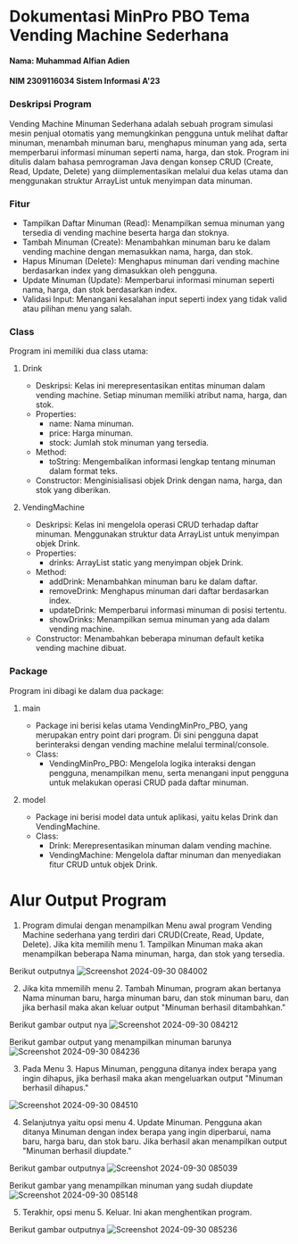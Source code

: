 # Dokumentasi MinPro PBO Tema Vending Machine Sederhana

#### Nama: Muhammad Alfian Adien  
#### NIM 2309116034 Sistem Informasi A'23

### Deskripsi Program 
Vending Machine Minuman Sederhana adalah sebuah program simulasi mesin penjual otomatis yang memungkinkan pengguna untuk melihat daftar minuman, menambah minuman baru, menghapus minuman yang ada, serta memperbarui informasi minuman seperti nama, harga, dan stok. Program ini ditulis dalam bahasa pemrograman Java dengan konsep CRUD (Create, Read, Update, Delete) yang diimplementasikan melalui dua kelas utama dan menggunakan struktur ArrayList untuk menyimpan data minuman.

### Fitur
- Tampilkan Daftar Minuman (Read): Menampilkan semua minuman yang tersedia di vending machine beserta harga dan stoknya.
- Tambah Minuman (Create): Menambahkan minuman baru ke dalam vending machine dengan memasukkan nama, harga, dan stok.
- Hapus Minuman (Delete): Menghapus minuman dari vending machine berdasarkan index yang dimasukkan oleh pengguna.
- Update Minuman (Update): Memperbarui informasi minuman seperti nama, harga, dan stok berdasarkan index.
- Validasi Input: Menangani kesalahan input seperti index yang tidak valid atau pilihan menu yang salah.

### Class
Program ini memiliki dua class utama:

1. Drink
   - Deskripsi: Kelas ini merepresentasikan entitas minuman dalam vending machine. Setiap minuman memiliki atribut nama, harga, dan stok.
   - Properties:
     - name: Nama minuman.
     - price: Harga minuman.
     - stock: Jumlah stok minuman yang tersedia.
   - Method:
     - toString: Mengembalikan informasi lengkap tentang minuman dalam format teks.
   - Constructor: Menginisialisasi objek Drink dengan nama, harga, dan stok yang diberikan.

2. VendingMachine
   - Deskripsi: Kelas ini mengelola operasi CRUD terhadap daftar minuman. Menggunakan struktur data ArrayList untuk menyimpan objek Drink.
   - Properties:
     - drinks: ArrayList static yang menyimpan objek Drink.
   - Method:
     - addDrink: Menambahkan minuman baru ke dalam daftar.
     - removeDrink: Menghapus minuman dari daftar berdasarkan index.
     - updateDrink: Memperbarui informasi minuman di posisi tertentu.
     - showDrinks: Menampilkan semua minuman yang ada dalam vending machine.
   - Constructor: Menambahkan beberapa minuman default ketika vending machine dibuat.

### Package
Program ini dibagi ke dalam dua package:

1. main
   - Package ini berisi kelas utama VendingMinPro_PBO, yang merupakan entry point dari program. Di sini pengguna dapat berinteraksi dengan vending machine melalui terminal/console.
   - Class: 
     - VendingMinPro_PBO: Mengelola logika interaksi dengan pengguna, menampilkan menu, serta menangani input pengguna untuk melakukan operasi CRUD pada daftar minuman.

2. model
   - Package ini berisi model data untuk aplikasi, yaitu kelas Drink dan VendingMachine.
   - Class:
     - Drink: Merepresentasikan minuman dalam vending machine.
     - VendingMachine: Mengelola daftar minuman dan menyediakan fitur CRUD untuk objek Drink.
       
# Alur Output Program

1. Program dimulai dengan menampilkan Menu awal program Vending Machine sederhana yang terdiri dari CRUD(Create, Read, Update, Delete). Jika kita memilih menu 1. Tampilkan Minuman maka akan menampilkan beberapa Nama minuman, harga, dan stok yang tersedia.

Berikut outputnya
![Screenshot 2024-09-30 084002](https://github.com/user-attachments/assets/3cd9e953-1292-43a6-b982-1b075785863b)

2. Jika kita mmemilih menu 2. Tambah Minuman, program akan bertanya Nama minuman baru, harga minuman baru, dan stok minuman baru, dan jika berhasil maka akan keluar output "Minuman berhasil ditambahkan."
   
Berikut gambar output nya
![Screenshot 2024-09-30 084212](https://github.com/user-attachments/assets/183f4a41-95e1-4490-aacb-2b0669020a46)

Berikut gambar output yang menampilkan minuman barunya
![Screenshot 2024-09-30 084236](https://github.com/user-attachments/assets/499ca98b-e30a-4f1b-bb42-41bad4777e91)

3.  Pada Menu 3. Hapus Minuman, pengguna ditanya index berapa yang ingin dihapus, jika berhasil maka akan mengeluarkan output "Minuman berhasil dihapus."

![Screenshot 2024-09-30 084510](https://github.com/user-attachments/assets/e04e466a-7511-435d-913d-7bac4cb82e35)

4. Selanjutnya yaitu opsi menu 4. Update Minuman. Pengguna akan ditanya Minuman dengan index berapa yang ingin diperbarui, nama baru, harga baru, dan stok baru. Jika berhasil akan menampilkan output "Minuman berhasil diupdate."

Berikut gambar outputnya
![Screenshot 2024-09-30 085039](https://github.com/user-attachments/assets/0b1a15ba-2e69-4e43-99ed-ff54242a595b)

Berikut gambar yang menampilkan minuman yang sudah diupdate
![Screenshot 2024-09-30 085148](https://github.com/user-attachments/assets/364f7008-6e4b-4e33-9e17-4b473cdc8240)

5. Terakhir, opsi menu 5. Keluar. Ini akan menghentikan program.

Berikut gambar outputnya
![Screenshot 2024-09-30 085236](https://github.com/user-attachments/assets/ab97e635-4d99-49f2-97da-a6c05f0a45af)

 

